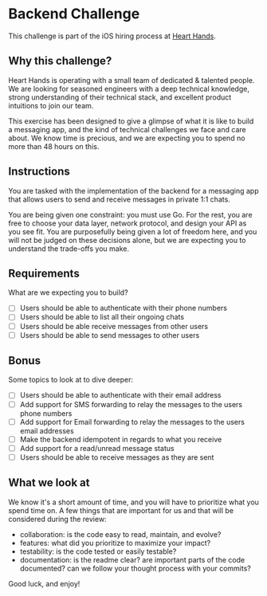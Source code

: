 # Backend Challenge

This challenge is part of the iOS hiring process at [Heart
Hands](https://hearthands.tech/).

## Why this challenge?

Heart Hands is operating with a small team of dedicated & talented people. We
are looking for seasoned engineers with a deep technical knowledge, strong
understanding of their technical stack, and excellent product intuitions to join
our team.

This exercise has been designed to give a glimpse of what it is like to build a
messaging app, and the kind of technical challenges we face and care about. We
know time is precious, and we are expecting you to spend no more than 48 hours
on this.

## Instructions

You are tasked with the implementation of the backend for a messaging app that
allows users to send and receive messages in private 1:1 chats.

You are being given one constraint: you must use Go. For the rest, you are free
to choose your data layer, network protocol, and design your API as you see fit.
You are purposefully being given a lot of freedom here, and you will not be
judged on these decisions alone, but we are expecting you to understand the
trade-offs you make.

## Requirements

What are we expecting you to build?

- [ ] Users should be able to authenticate with their phone numbers
- [ ] Users should be able to list all their ongoing chats
- [ ] Users should be able receive messages from other users
- [ ] Users should be able to send messages to other users

## Bonus

Some topics to look at to dive deeper:

- [ ] Users should be able to authenticate with their email address
- [ ] Add support for SMS forwarding to relay the messages to the users phone numbers
- [ ] Add support for Email forwarding to relay the messages to the users email addresses
- [ ] Make the backend idempotent in regards to what you receive
- [ ] Add support for a read/unread message status
- [ ] Users should be able to receive messages as they are sent

## What we look at

We know it's a short amount of time, and you will have to prioritize what you
spend time on. A few things that are important for us and that will be
considered during the review:
- collaboration: is the code easy to read, maintain, and evolve?
- features: what did you prioritize to maximize your impact?
- testability: is the code tested or easily testable?
- documentation: is the readme clear? are important parts of the code documented? can we follow your thought process with your commits?

Good luck, and enjoy!
